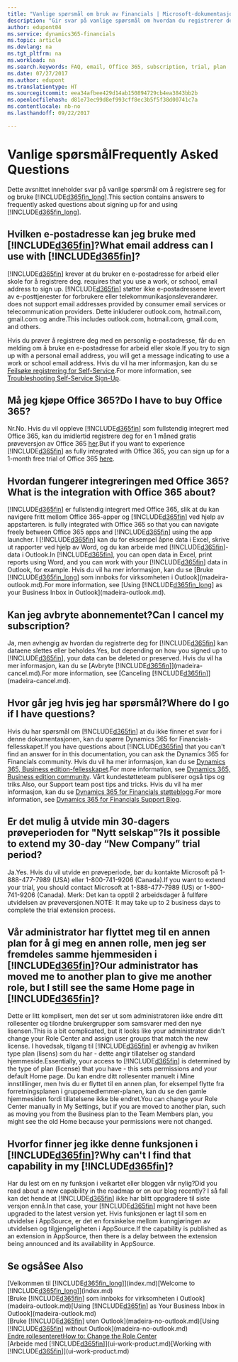 ```yaml
---
title: "Vanlige spørsmål om bruk av Financials | Microsoft-dokumentasjon"
description: "Gir svar på vanlige spørsmål om hvordan du registrerer deg for Financials, og hva du gjør for å komme i gang."
author: edupont04
ms.service: dynamics365-financials
ms.topic: article
ms.devlang: na
ms.tgt_pltfrm: na
ms.workload: na
ms.search.keywords: FAQ, email, Office 365, subscription, trial, plan
ms.date: 07/27/2017
ms.author: edupont
ms.translationtype: HT
ms.sourcegitcommit: eea34afbee429d14ab150894729cb4ea3843bb2b
ms.openlocfilehash: d81e73ec99d8ef993cff8ec3b5f5f38d00741c7a
ms.contentlocale: nb-no
ms.lasthandoff: 09/22/2017

---
```

# <a name="frequently-asked-questions"></a><span data-ttu-id="ce49d-103">Vanlige spørsmål</span><span class="sxs-lookup"><span data-stu-id="ce49d-103">Frequently Asked Questions</span></span>
<span data-ttu-id="ce49d-104">Dette avsnittet inneholder svar på vanlige spørsmål om å registrere seg for og bruke [!INCLUDE[d365fin_long](includes/d365fin_long_md.md)].</span><span class="sxs-lookup"><span data-stu-id="ce49d-104">This section contains answers to frequently asked questions about signing up for and using [!INCLUDE[d365fin_long](includes/d365fin_long_md.md)].</span></span>  

## <a name="what-email-address-can-i-use-with-included365finincludesd365finmdmd"></a><span data-ttu-id="ce49d-105">Hvilken e-postadresse kan jeg bruke med [!INCLUDE[d365fin](includes/d365fin_md.md)]?</span><span class="sxs-lookup"><span data-stu-id="ce49d-105">What email address can I use with [!INCLUDE[d365fin](includes/d365fin_md.md)]?</span></span>
[!INCLUDE[d365fin](includes/d365fin_md.md)]<span data-ttu-id="ce49d-106"> krever at du bruker en e-postadresse for arbeid eller skole for å registrere deg.</span><span class="sxs-lookup"><span data-stu-id="ce49d-106"> requires that you use a work, or school, email address to sign up.</span></span> [!INCLUDE[d365fin](includes/d365fin_md.md)]<span data-ttu-id="ce49d-107"> støtter ikke e-postadressene levert av e-posttjenester for forbrukere eller telekommunikasjonsleverandører.</span><span class="sxs-lookup"><span data-stu-id="ce49d-107"> does not support email addresses provided by consumer email services or telecommunication providers.</span></span> <span data-ttu-id="ce49d-108">Dette inkluderer outlook.com, hotmail.com, gmail.com og andre.</span><span class="sxs-lookup"><span data-stu-id="ce49d-108">This includes outlook.com, hotmail.com, gmail.com, and others.</span></span>  

<span data-ttu-id="ce49d-109">Hvis du prøver å registrere deg med en personlig e-postadresse, får du en melding om å bruke en e-postadresse for arbeid eller skole.</span><span class="sxs-lookup"><span data-stu-id="ce49d-109">If you try to sign up with a personal email address, you will get a message indicating to use a work or school email address.</span></span> <span data-ttu-id="ce49d-110">Hvis du vil ha mer informasjon, kan du se [Feilsøke registrering for Self-Service](ui-troubleshoot-self-signup.md).</span><span class="sxs-lookup"><span data-stu-id="ce49d-110">For more information, see [Troubleshooting Self-Service Sign-Up](ui-troubleshoot-self-signup.md).</span></span>  

## <a name="do-i-have-to-buy-office-365"></a><span data-ttu-id="ce49d-111">Må jeg kjøpe Office 365?</span><span class="sxs-lookup"><span data-stu-id="ce49d-111">Do I have to buy Office 365?</span></span>
<span data-ttu-id="ce49d-112">Nr.</span><span class="sxs-lookup"><span data-stu-id="ce49d-112">No.</span></span> <span data-ttu-id="ce49d-113">Hvis du vil oppleve [!INCLUDE[d365fin](includes/d365fin_md.md)] som fullstendig integrert med Office 365, kan du imidlertid registrere deg for en 1 måned gratis prøveversjon av Office 365 [her](https://products.office.com/try).</span><span class="sxs-lookup"><span data-stu-id="ce49d-113">But if you want to experience [!INCLUDE[d365fin](includes/d365fin_md.md)] as fully integrated with Office 365, you can sign up for a 1-month free trial of Office 365 [here](https://products.office.com/try).</span></span>  

## <a name="what-is-the-integration-with-office-365-about"></a><span data-ttu-id="ce49d-114">Hvordan fungerer integreringen med Office 365?</span><span class="sxs-lookup"><span data-stu-id="ce49d-114">What is the integration with Office 365 about?</span></span>
[!INCLUDE[d365fin](includes/d365fin_md.md)]<span data-ttu-id="ce49d-115"> er fullstendig integrert med Office 365, slik at du kan navigere fritt mellom Office 365-apper og [!INCLUDE[d365fin](includes/d365fin_md.md)] ved hjelp av appstarteren.</span><span class="sxs-lookup"><span data-stu-id="ce49d-115"> is fully integrated with Office 365 so that you can navigate freely between Office 365 apps and [!INCLUDE[d365fin](includes/d365fin_md.md)] using the app launcher.</span></span> <span data-ttu-id="ce49d-116">I [!INCLUDE[d365fin](includes/d365fin_md.md)] kan du for eksempel åpne data i Excel, skrive ut rapporter ved hjelp av Word, og du kan arbeide med [!INCLUDE[d365fin](includes/d365fin_md.md)]-data i Outlook.</span><span class="sxs-lookup"><span data-stu-id="ce49d-116">In [!INCLUDE[d365fin](includes/d365fin_md.md)], you can open data in Excel, print reports using Word, and you can work with your [!INCLUDE[d365fin](includes/d365fin_md.md)] data in Outlook, for example.</span></span> <span data-ttu-id="ce49d-117">Hvis du vil ha mer informasjon, kan du se [Bruke [!INCLUDE[d365fin_long](includes/d365fin_long_md.md)] som innboks for virksomheten i Outlook](madeira-outlook.md).</span><span class="sxs-lookup"><span data-stu-id="ce49d-117">For more information, see [Using [!INCLUDE[d365fin_long](includes/d365fin_long_md.md)] as your Business Inbox in Outlook](madeira-outlook.md).</span></span>  

## <a name="can-i-cancel-my-subscription"></a><span data-ttu-id="ce49d-118">Kan jeg avbryte abonnementet?</span><span class="sxs-lookup"><span data-stu-id="ce49d-118">Can I cancel my subscription?</span></span>
<span data-ttu-id="ce49d-119">Ja, men avhengig av hvordan du registrerte deg for [!INCLUDE[d365fin](includes/d365fin_md.md)] kan dataene slettes eller beholdes.</span><span class="sxs-lookup"><span data-stu-id="ce49d-119">Yes, but depending on how you signed up to [!INCLUDE[d365fin](includes/d365fin_md.md)], your data can be deleted or preserved.</span></span> <span data-ttu-id="ce49d-120">Hvis du vil ha mer informasjon, kan du se [Avbryte [!INCLUDE[d365fin](includes/d365fin_md.md)]](madeira-cancel.md).</span><span class="sxs-lookup"><span data-stu-id="ce49d-120">For more information, see [Canceling [!INCLUDE[d365fin](includes/d365fin_md.md)]](madeira-cancel.md).</span></span>  

## <a name="where-do-i-go-if-i-have-questions"></a><span data-ttu-id="ce49d-121">Hvor går jeg hvis jeg har spørsmål?</span><span class="sxs-lookup"><span data-stu-id="ce49d-121">Where do I go if I have questions?</span></span>
<span data-ttu-id="ce49d-122">Hvis du har spørsmål om [!INCLUDE[d365fin](includes/d365fin_md.md)] at du ikke finner et svar for i denne dokumentasjonen, kan du spørre Dynamics 365 for Financials-fellesskapet.</span><span class="sxs-lookup"><span data-stu-id="ce49d-122">If you have questions about [!INCLUDE[d365fin](includes/d365fin_md.md)] that you can't find an answer for in this documentation, you can ask the Dynamics 365 for Financials community.</span></span> <span data-ttu-id="ce49d-123">Hvis du vil ha mer informasjon, kan du se [Dynamics 365, Business edition-fellesskapet](https://community.dynamics.com/business).</span><span class="sxs-lookup"><span data-stu-id="ce49d-123">For more information, see [Dynamics 365, Business edition community](https://community.dynamics.com/business).</span></span> <span data-ttu-id="ce49d-124">Vårt kundestøtteteam publiserer også tips og triks.</span><span class="sxs-lookup"><span data-stu-id="ce49d-124">Also, our Support team post tips and tricks.</span></span> <span data-ttu-id="ce49d-125">Hvis du vil ha mer informasjon, kan du se [Dynamics 365 for Financials støtteblogg](https://blogs.msdn.microsoft.com/dyn365finsupport).</span><span class="sxs-lookup"><span data-stu-id="ce49d-125">For more information, see [Dynamics 365 for Financials Support Blog](https://blogs.msdn.microsoft.com/dyn365finsupport).</span></span>  

## <a name="is-it-possible-to-extend-my-30-day-new-company-trial-period"></a><span data-ttu-id="ce49d-126">Er det mulig å utvide min 30-dagers prøveperioden for "Nytt selskap"?</span><span class="sxs-lookup"><span data-stu-id="ce49d-126">Is it possible to extend my 30-day “New Company” trial period?</span></span>
<span data-ttu-id="ce49d-127">Ja.</span><span class="sxs-lookup"><span data-stu-id="ce49d-127">Yes.</span></span> <span data-ttu-id="ce49d-128">Hvis du vil utvide en prøveperiode, bør du kontakte Microsoft på 1-888-477-7989 (USA) eller 1-800-741-9206 (Canada).</span><span class="sxs-lookup"><span data-stu-id="ce49d-128">If you want to extend your trial, you should contact Microsoft at 1-888-477-7989 (US) or 1-800-741-9206 (Canada).</span></span> <span data-ttu-id="ce49d-129">Merk: Det kan ta opptil 2 arbeidsdager å fullføre utvidelsen av prøveversjonen.</span><span class="sxs-lookup"><span data-stu-id="ce49d-129">NOTE:  It may take up to 2 business days to complete the trial extension process.</span></span>  

## <a name="our-administrator-has-moved-me-to-another-plan-to-give-me-another-role-but-i-still-see-the-same-home-page-in-included365finincludesd365finmdmd"></a><span data-ttu-id="ce49d-130">Vår administrator har flyttet meg til en annen plan for å gi meg en annen rolle, men jeg ser fremdeles samme hjemmesiden i [!INCLUDE[d365fin](includes/d365fin_md.md)]?</span><span class="sxs-lookup"><span data-stu-id="ce49d-130">Our administrator has moved me to another plan to give me another role, but I still see the same Home page in [!INCLUDE[d365fin](includes/d365fin_md.md)]?</span></span>
<span data-ttu-id="ce49d-131">Dette er litt komplisert, men det ser ut som administratoren ikke endre ditt rollesenter og tilordne brukergrupper som samsvarer med den nye lisensen.</span><span class="sxs-lookup"><span data-stu-id="ce49d-131">This is a bit complicated, but it looks like your administrator didn't change your Role Center and assign user groups that match the new license.</span></span> <span data-ttu-id="ce49d-132">I hovedsak, tilgang til [!INCLUDE[d365fin](includes/d365fin_md.md)] er avhengig av hvilken type plan (lisens) som du har - dette angir tillatelser og standard hjemmeside.</span><span class="sxs-lookup"><span data-stu-id="ce49d-132">Essentially, your access to [!INCLUDE[d365fin](includes/d365fin_md.md)] is determined by the type of plan (license) that you have - this sets permissions and your default Home page.</span></span> <span data-ttu-id="ce49d-133">Du kan endre ditt rollesenter manuelt i Mine innstillinger, men hvis du er flyttet til en annen plan, for eksempel flytte fra forretningsplanen i gruppemedlemmer-planen, kan du se den gamle hjemmesiden fordi tillatelsene ikke ble endret.</span><span class="sxs-lookup"><span data-stu-id="ce49d-133">You can change your Role Center manually in My Settings, but if you are moved to another plan, such as moving you from the Business plan to the Team Members plan, you might see the old Home because your permissions were not changed.</span></span>  

## <a name="why-cant-i-find-that-capability-in-my-included365finincludesd365finmdmd"></a><span data-ttu-id="ce49d-134">Hvorfor finner jeg ikke denne funksjonen i [!INCLUDE[d365fin](includes/d365fin_md.md)]?</span><span class="sxs-lookup"><span data-stu-id="ce49d-134">Why can't I find that capability in my [!INCLUDE[d365fin](includes/d365fin_md.md)]?</span></span>
<span data-ttu-id="ce49d-135">Har du lest om en ny funksjon i veikartet eller bloggen vår nylig?</span><span class="sxs-lookup"><span data-stu-id="ce49d-135">Did you read about a new capability in the roadmap or on our blog recently?</span></span> <span data-ttu-id="ce49d-136">I så fall kan det hende at [!INCLUDE[d365fin](includes/d365fin_md.md)] ikke har blitt oppgradere til siste versjon ennå.</span><span class="sxs-lookup"><span data-stu-id="ce49d-136">In that case, your [!INCLUDE[d365fin](includes/d365fin_md.md)] might not have been upgraded to the latest version yet.</span></span> <span data-ttu-id="ce49d-137">Hvis funksjonen er lagt til som en utvidelse i AppSource, er det en forsinkelse mellom kunngjøringen av utvidelsen og tilgjengeligheten i AppSource.</span><span class="sxs-lookup"><span data-stu-id="ce49d-137">If the capability is published as an extension in AppSource, then there is a delay between the extension being announced and its availability in AppSource.</span></span>

## <a name="see-also"></a><span data-ttu-id="ce49d-138">Se også</span><span class="sxs-lookup"><span data-stu-id="ce49d-138">See Also</span></span>
<span data-ttu-id="ce49d-139">[Velkommen til [!INCLUDE[d365fin_long](includes/d365fin_long_md.md)]](index.md)</span><span class="sxs-lookup"><span data-stu-id="ce49d-139">[Welcome to [!INCLUDE[d365fin_long](includes/d365fin_long_md.md)]](index.md)</span></span>  
<span data-ttu-id="ce49d-140">[Bruke [!INCLUDE[d365fin](includes/d365fin_md.md)] som innboks for virksomheten i Outlook](madeira-outlook.md)</span><span class="sxs-lookup"><span data-stu-id="ce49d-140">[Using [!INCLUDE[d365fin](includes/d365fin_md.md)] as Your Business Inbox in Outlook](madeira-outlook.md)</span></span>  
<span data-ttu-id="ce49d-141">[Bruke [!INCLUDE[d365fin](includes/d365fin_md.md)] uten Outlook](madeira-no-outlook.md)</span><span class="sxs-lookup"><span data-stu-id="ce49d-141">[Using [!INCLUDE[d365fin](includes/d365fin_md.md)] without Outlook](madeira-no-outlook.md)</span></span>  
[<span data-ttu-id="ce49d-142">Endre rollesenteret</span><span class="sxs-lookup"><span data-stu-id="ce49d-142">How to: Change the Role Center</span></span>](change-role.md)  
<span data-ttu-id="ce49d-143">[Arbeide med [!INCLUDE[d365fin](includes/d365fin_md.md)]](ui-work-product.md)</span><span class="sxs-lookup"><span data-stu-id="ce49d-143">[Working with [!INCLUDE[d365fin](includes/d365fin_md.md)]](ui-work-product.md)</span></span>  


